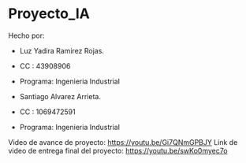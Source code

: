 # Proyecto_IA

Hecho por: 
- Luz Yadira Ramirez Rojas.
- CC : 43908906
- Programa: Ingenieria Industrial

- Santiago Alvarez Arrieta.
- CC : 1069472591
- Programa: Ingenieria Industrial

Video de avance de proyecto: https://youtu.be/Gi7QNmGPBJY
Link de video de entrega final del proyecto: https://youtu.be/swKo0myec7o 
